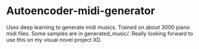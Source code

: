 # Autoencoder-midi-generator
Uses deep learning to generate midi musics. Trained on about 3000 piano midi files. 
Some samples are in generated_music/.
Really looking forward to use this on my visual novel project XD.
